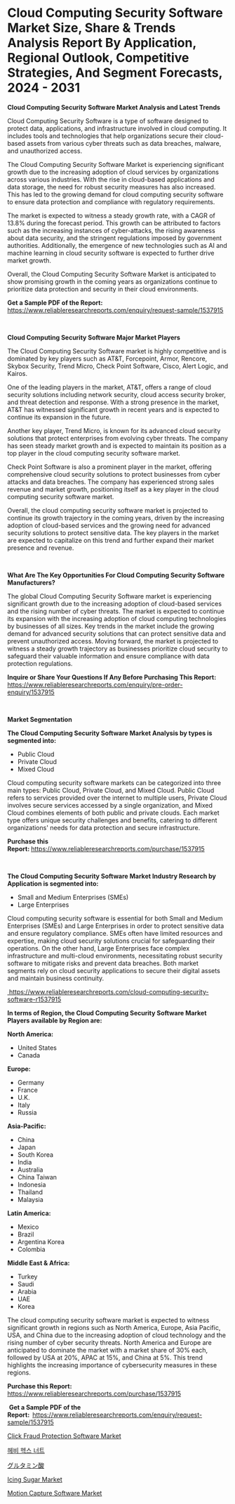 <p><h1>Cloud Computing Security Software Market Size, Share & Trends Analysis Report By Application, Regional Outlook, Competitive Strategies, And Segment Forecasts, 2024 - 2031</h1></p><p><strong>Cloud Computing Security Software Market Analysis and Latest Trends</strong></p>
<p><p>Cloud Computing Security Software is a type of software designed to protect data, applications, and infrastructure involved in cloud computing. It includes tools and technologies that help organizations secure their cloud-based assets from various cyber threats such as data breaches, malware, and unauthorized access.</p><p>The Cloud Computing Security Software Market is experiencing significant growth due to the increasing adoption of cloud services by organizations across various industries. With the rise in cloud-based applications and data storage, the need for robust security measures has also increased. This has led to the growing demand for cloud computing security software to ensure data protection and compliance with regulatory requirements.</p><p>The market is expected to witness a steady growth rate, with a CAGR of 13.8% during the forecast period. This growth can be attributed to factors such as the increasing instances of cyber-attacks, the rising awareness about data security, and the stringent regulations imposed by government authorities. Additionally, the emergence of new technologies such as AI and machine learning in cloud security software is expected to further drive market growth.</p><p>Overall, the Cloud Computing Security Software Market is anticipated to show promising growth in the coming years as organizations continue to prioritize data protection and security in their cloud environments.</p></p>
<p><strong>Get a Sample PDF of the Report:&nbsp;</strong> <a href="https://www.reliableresearchreports.com/enquiry/request-sample/1537915">https://www.reliableresearchreports.com/enquiry/request-sample/1537915</a></p>
<p>&nbsp;</p>
<p><strong>Cloud Computing Security Software Major Market Players</strong></p>
<p><p>The Cloud Computing Security Software market is highly competitive and is dominated by key players such as AT&T, Forcepoint, Armor, Rencore, Skybox Security, Trend Micro, Check Point Software, Cisco, Alert Logic, and Kairos.</p><p>One of the leading players in the market, AT&T, offers a range of cloud security solutions including network security, cloud access security broker, and threat detection and response. With a strong presence in the market, AT&T has witnessed significant growth in recent years and is expected to continue its expansion in the future.</p><p>Another key player, Trend Micro, is known for its advanced cloud security solutions that protect enterprises from evolving cyber threats. The company has seen steady market growth and is expected to maintain its position as a top player in the cloud computing security software market.</p><p>Check Point Software is also a prominent player in the market, offering comprehensive cloud security solutions to protect businesses from cyber attacks and data breaches. The company has experienced strong sales revenue and market growth, positioning itself as a key player in the cloud computing security software market.</p><p>Overall, the cloud computing security software market is projected to continue its growth trajectory in the coming years, driven by the increasing adoption of cloud-based services and the growing need for advanced security solutions to protect sensitive data. The key players in the market are expected to capitalize on this trend and further expand their market presence and revenue.</p></p>
<p>&nbsp;</p>
<p><strong>What Are The Key Opportunities For Cloud Computing Security Software Manufacturers?</strong></p>
<p><p>The global Cloud Computing Security Software market is experiencing significant growth due to the increasing adoption of cloud-based services and the rising number of cyber threats. The market is expected to continue its expansion with the increasing adoption of cloud computing technologies by businesses of all sizes. Key trends in the market include the growing demand for advanced security solutions that can protect sensitive data and prevent unauthorized access. Moving forward, the market is projected to witness a steady growth trajectory as businesses prioritize cloud security to safeguard their valuable information and ensure compliance with data protection regulations.</p></p>
<p><strong>Inquire or Share Your Questions If Any Before Purchasing This Report:</strong> <a href="https://www.reliableresearchreports.com/enquiry/pre-order-enquiry/1537915">https://www.reliableresearchreports.com/enquiry/pre-order-enquiry/1537915</a></p>
<p>&nbsp;</p>
<p><strong>Market Segmentation</strong></p>
<p><strong>The Cloud Computing Security Software Market Analysis by types is segmented into:</strong></p>
<p><ul><li>Public Cloud</li><li>Private Cloud</li><li>Mixed Cloud</li></ul></p>
<p><p>Cloud computing security software markets can be categorized into three main types: Public Cloud, Private Cloud, and Mixed Cloud. Public Cloud refers to services provided over the internet to multiple users, Private Cloud involves secure services accessed by a single organization, and Mixed Cloud combines elements of both public and private clouds. Each market type offers unique security challenges and benefits, catering to different organizations' needs for data protection and secure infrastructure.</p></p>
<p><strong>Purchase this Report:&nbsp;</strong><a href="https://www.reliableresearchreports.com/purchase/1537915">https://www.reliableresearchreports.com/purchase/1537915</a></p>
<p>&nbsp;</p>
<p><strong>The Cloud Computing Security Software Market Industry Research by Application is segmented into:</strong></p>
<p><ul><li>Small and Medium Enterprises (SMEs)</li><li>Large Enterprises</li></ul></p>
<p><p>Cloud computing security software is essential for both Small and Medium Enterprises (SMEs) and Large Enterprises in order to protect sensitive data and ensure regulatory compliance. SMEs often have limited resources and expertise, making cloud security solutions crucial for safeguarding their operations. On the other hand, Large Enterprises face complex infrastructure and multi-cloud environments, necessitating robust security software to mitigate risks and prevent data breaches. Both market segments rely on cloud security applications to secure their digital assets and maintain business continuity.</p></p>
<p><a href="https://www.reliableresearchreports.com/cloud-computing-security-software-r1537915">&nbsp;https://www.reliableresearchreports.com/cloud-computing-security-software-r1537915</a></p>
<p><strong>In terms of Region, the Cloud Computing Security Software Market Players available by Region are:</strong></p>
<p>
    <p> <strong> North America: </strong>
        <ul>
            <li>United States</li>
            <li>Canada</li>
        </ul>
        </p> 
    <p> <strong> Europe: </strong>
        <ul>
            <li>Germany</li>
            <li>France</li>
            <li>U.K.</li>
            <li>Italy</li>
            <li>Russia</li>
        </ul>
        </p> 
    <p> <strong> Asia-Pacific: </strong>
        <ul>
            <li>China</li>
            <li>Japan</li>
            <li>South Korea</li>
            <li>India</li>
            <li>Australia</li>
            <li>China Taiwan</li>
            <li>Indonesia</li>
            <li>Thailand</li>
            <li>Malaysia</li>
        </ul>
        </p> 
    <p> <strong> Latin America: </strong>
        <ul>
            <li>Mexico</li>
            <li>Brazil</li>
            <li>Argentina Korea</li>
            <li>Colombia</li>
        </ul>
        </p> 
    <p> <strong> Middle East & Africa: </strong>
        <ul>
            <li>Turkey</li>
            <li>Saudi</li>
            <li>Arabia</li>
            <li>UAE</li>
            <li>Korea</li>
        </ul>
    </p>
    </p>
<p><p>The cloud computing security software market is expected to witness significant growth in regions such as North America, Europe, Asia Pacific, USA, and China due to the increasing adoption of cloud technology and the rising number of cyber security threats. North America and Europe are anticipated to dominate the market with a market share of 30% each, followed by USA at 20%, APAC at 15%, and China at 5%. This trend highlights the increasing importance of cybersecurity measures in these regions.</p></p>
<p><strong>Purchase this Report: </strong><a href="https://www.reliableresearchreports.com/purchase/1537915">https://www.reliableresearchreports.com/purchase/1537915</a></p>
<p>&nbsp;<strong>Get a Sample PDF of the Report:&nbsp;&nbsp;</strong><a href="https://www.reliableresearchreports.com/enquiry/request-sample/1537915">https://www.reliableresearchreports.com/enquiry/request-sample/1537915</a></p>
<p><strong></strong></p>
<p><p><a href="https://github.com/Sinjinluong3e0awx2m195k76/Market-Research-Report-List-2/blob/main/click-fraud-protection-software-market.md">Click Fraud Protection Software Market</a></p><p><a href="https://github.com/darrellockm3ytan895656/Market-Research-Report-List-1/blob/main/126098859695.md">헤비 헥스 너트</a></p><p><a href="https://github.com/andrade7361/Market-Research-Report-List-1/blob/main/378749334692.md">グルタミン酸</a></p><p><a href="https://www.linkedin.com/pulse/icing-sugar-market-trends-forecast-competitive-analysis-2031-crcsf">Icing Sugar Market</a></p><p><a href="https://www.linkedin.com/pulse/motion-capture-software-market-analysis-sze-forecasted-period-tihbf">Motion Capture Software Market</a></p></p>